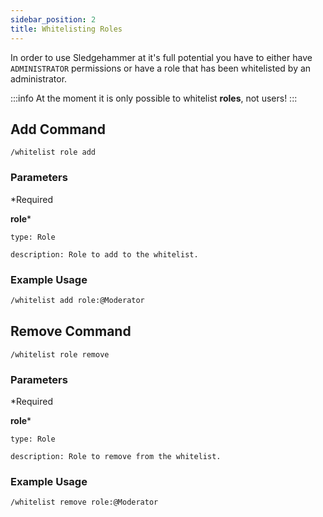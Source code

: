 ```yaml
---
sidebar_position: 2
title: Whitelisting Roles
---
```


In order to use Sledgehammer at it's full potential you have to either have `ADMINISTRATOR` permissions or have a role that has been whitelisted by an administrator.

:::info 
At the moment it is only possible to whitelist **roles**, not users!
:::

## Add Command

```
/whitelist role add
```

### Parameters
*Required


**role***

    type: Role

    description: Role to add to the whitelist.

### Example Usage

```md
/whitelist add role:@Moderator
```

## Remove Command

```
/whitelist role remove
```

### Parameters
*Required


**role***

    type: Role

    description: Role to remove from the whitelist.


### Example Usage

```md
/whitelist remove role:@Moderator
```
